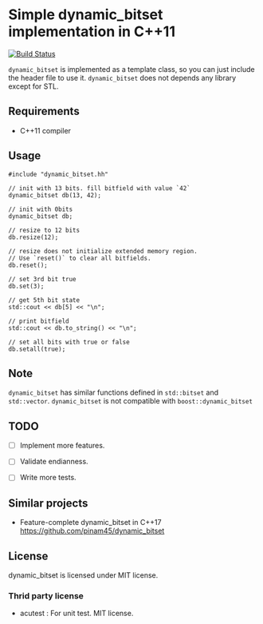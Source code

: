 # Simple dynamic_bitset implementation in C++11

[![Build Status](https://dev.azure.com/syoyo/lte%20oss/_apis/build/status/syoyo.dynamic_bitset?branchName=master)](https://dev.azure.com/syoyo/lte%20oss/_build/latest?definitionId=3&branchName=master)

`dynamic_bitset` is implemented as a template class, so you can just include the header file to use it.
`dynamic_bitset` does not depends any library except for STL.

## Requirements

* C++11 compiler

## Usage

```
#include "dynamic_bitset.hh"

// init with 13 bits. fill bitfield with value `42`
dynamic_bitset db(13, 42);

// init with 0bits
dynamic_bitset db;

// resize to 12 bits
db.resize(12);

// resize does not initialize extended memory region.
// Use `reset()` to clear all bitfields.
db.reset();

// set 3rd bit true
db.set(3);

// get 5th bit state
std::cout << db[5] << "\n";

// print bitfield
std::cout << db.to_string() << "\n";

// set all bits with true or false
db.setall(true);

```

## Note

`dynamic_bitset` has similar functions defined in `std::bitset` and `std::vector`.
`dynamic_bitset` is not compatible with `boost::dynamic_bitset`

## TODO

* [ ] Implement more features.
* [ ] Validate endianness.
* [ ] Write more tests.


## Similar projects

* Feature-complete dynamic_bitset in C++17 https://github.com/pinam45/dynamic_bitset

## License

dynamic_bitset is licensed under MIT license.

### Thrid party license

* acutest : For unit test. MIT license.
